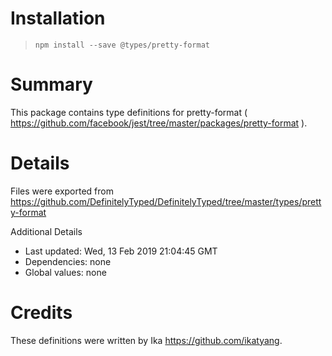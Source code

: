 # Installation
> `npm install --save @types/pretty-format`

# Summary
This package contains type definitions for pretty-format ( https://github.com/facebook/jest/tree/master/packages/pretty-format ).

# Details
Files were exported from https://github.com/DefinitelyTyped/DefinitelyTyped/tree/master/types/pretty-format

Additional Details
 * Last updated: Wed, 13 Feb 2019 21:04:45 GMT
 * Dependencies: none
 * Global values: none

# Credits
These definitions were written by Ika <https://github.com/ikatyang>.
